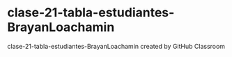 # clase-21-tabla-estudiantes-BrayanLoachamin
clase-21-tabla-estudiantes-BrayanLoachamin created by GitHub Classroom
